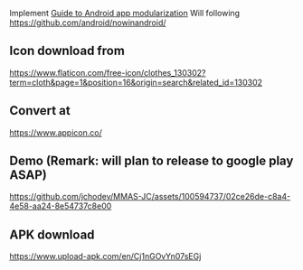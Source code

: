 Implement [Guide to Android app modularization](https://developer.android.com/topic/modularization)
Will following https://github.com/android/nowinandroid/ 

## Icon download from 
https://www.flaticon.com/free-icon/clothes_130302?term=cloth&page=1&position=16&origin=search&related_id=130302

## Convert at
https://www.appicon.co/


## Demo (Remark: will plan to release to google play ASAP)

https://github.com/jchodev/MMAS-JC/assets/100594737/02ce26de-c8a4-4e58-aa24-8e54737c8e00

## APK download 
https://www.upload-apk.com/en/Cj1nGOvYn07sEGj
